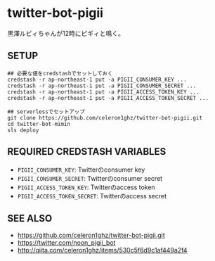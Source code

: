 # twitter-bot-pigii
黒澤ルビィちゃんが12時にピギィと鳴く。


## SETUP
```
## 必要な値をcredstashでセットしておく
credstash -r ap-northeast-1 put -a PIGII_CONSUMER_KEY ...
credstash -r ap-northeast-1 put -a PIGII_CONSUMER_SECRET ...
credstash -r ap-northeast-1 put -a PIGII_ACCESS_TOKEN_KEY ...
credstash -r ap-northeast-1 put -a PIGII_ACCESS_TOKEN_SECRET ...

## serverlessでセットアップ
git clone https://github.com/celeron1ghz/twitter-bot-pigii.git
cd twitter-bot-mimin
sls deploy
```


## REQUIRED CREDSTASH VARIABLES
 * `PIGII_CONSUMER_KEY`: Twitterのconsumer key
 * `PIGII_CONSUMER_SECRET`: Twitterのconsumer secret
 * `PIGII_ACCESS_TOKEN_KEY`: Twitterのaccess token
 * `PIGII_ACCESS_TOKEN_SECRET`: Twitterのaccess secret


## SEE ALSO
 * https://github.com/celeron1ghz/twitter-bot-pigii.git
 * https://twitter.com/noon_pigii_bot
 * http://qiita.com/celeron1ghz/items/530c5f6d9c1af449a2f4
